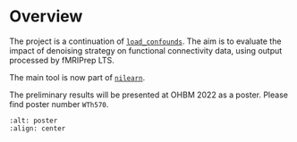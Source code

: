 # Overview

The project is a continuation of [`load_confounds`](https://github.com/SIMEXP/load_confounds). 
The aim is to evaluate the impact of denoising strategy on functional connectivity data, using output processed by fMRIPrep LTS.

The main tool is now part of 
[`nilearn`](https://nilearn.github.io/stable/modules/generated/nilearn.interfaces.fmriprep.load_confounds.html#nilearn.interfaces.fmriprep.load_confounds).

The preliminary results will be presented at OHBM 2022 as a poster. 
Please find poster number `WTh570`.


```{image} ./images/ohbm2022_abstract_head.png
:alt: poster
:align: center
```